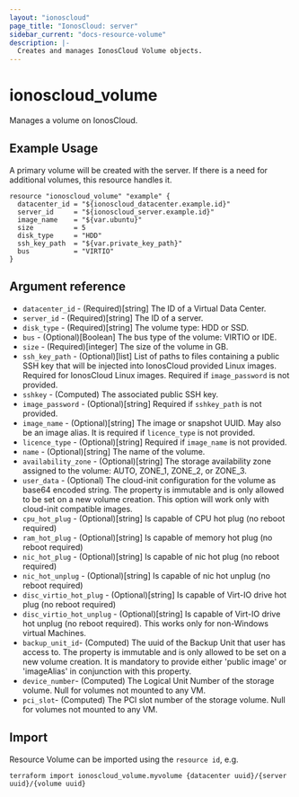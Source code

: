 ```yaml
---
layout: "ionoscloud"
page_title: "IonosCloud: server"
sidebar_current: "docs-resource-volume"
description: |-
  Creates and manages IonosCloud Volume objects.
---
```


# ionoscloud\_volume

Manages a volume on IonosCloud.

## Example Usage

A primary volume will be created with the server. If there is a need for additional volumes, this resource handles it.

```hcl
resource "ionoscloud_volume" "example" {
  datacenter_id = "${ionoscloud_datacenter.example.id}"
  server_id     = "${ionoscloud_server.example.id}"
  image_name    = "${var.ubuntu}"
  size          = 5
  disk_type     = "HDD"
  ssh_key_path  = "${var.private_key_path}"
  bus           = "VIRTIO"
}
```

## Argument reference

* `datacenter_id` - (Required)[string] The ID of a Virtual Data Center.
* `server_id` - (Required)[string] The ID of a server.
* `disk_type` - (Required)[string] The volume type: HDD or SSD.
* `bus` - (Optional)[Boolean] The bus type of the volume: VIRTIO or IDE.
* `size` -  (Required)[integer] The size of the volume in GB.
* `ssh_key_path` -  (Optional)[list] List of paths to files containing a public SSH key that will be injected into IonosCloud provided Linux images. Required for IonosCloud Linux images. Required if `image_password` is not provided.
* `sshkey` - (Computed) The associated public SSH key.
* `image_password` - (Optional)[string] Required if `sshkey_path` is not provided.
* `image_name` - (Optional)[string] The image or snapshot UUID. May also be an image alias. It is required if `licence_type` is not provided.
* `licence_type` - (Optional)[string] Required if `image_name` is not provided.
* `name` - (Optional)[string] The name of the volume.
* `availability_zone` - (Optional)[string] The storage availability zone assigned to the volume: AUTO, ZONE_1, ZONE_2, or ZONE_3.
* `user_data` - (Optional) The cloud-init configuration for the volume as base64 encoded string. The property is immutable and is only allowed to be set on a new volume creation. This option will work only with cloud-init compatible images.
* `cpu_hot_plug` - (Optional)[string] Is capable of CPU hot plug (no reboot required)
* `ram_hot_plug` - (Optional)[string] Is capable of memory hot plug (no reboot required)
* `nic_hot_plug` - (Optional)[string] Is capable of nic hot plug (no reboot required)
* `nic_hot_unplug` - (Optional)[string] Is capable of nic hot unplug (no reboot required)
* `disc_virtio_hot_plug` - (Optional)[string] Is capable of Virt-IO drive hot plug (no reboot required)
* `disc_virtio_hot_unplug` - (Optional)[string] Is capable of Virt-IO drive hot unplug (no reboot required). This works only for non-Windows virtual Machines.
* `backup_unit_id`- (Computed) The uuid of the Backup Unit that user has access to. The property is immutable and is only allowed to be set on a new volume creation. It is mandatory to provide either 'public image' or 'imageAlias' in conjunction with this property.
* `device_number`- (Computed) The Logical Unit Number of the storage volume. Null for volumes not mounted to any VM.
* `pci_slot`- (Computed) The PCI slot number of the storage volume. Null for volumes not mounted to any VM.

## Import

Resource Volume can be imported using the `resource id`, e.g.

```shell
terraform import ionoscloud_volume.myvolume {datacenter uuid}/{server uuid}/{volume uuid}
```
